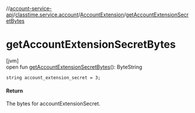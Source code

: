 //[account-service-api](../../../index.md)/[classtime.service.account](../index.md)/[AccountExtension](index.md)/[getAccountExtensionSecretBytes](get-account-extension-secret-bytes.md)

# getAccountExtensionSecretBytes

[jvm]\
open fun [getAccountExtensionSecretBytes](get-account-extension-secret-bytes.md)(): ByteString

`string account_extension_secret = 3;`

#### Return

The bytes for accountExtensionSecret.
